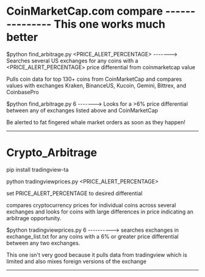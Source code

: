 # CoinMarketCap.com compare --------------- This one works much better

$python find_arbitrage.py <PRICE_ALERT_PERCENTAGE> -------> Searches several US exchanges for any coins with a <PRICE_ALERT_PERCENTAGE> price differential from coinmarketcap value

Pulls coin data for top 130+ coins from CoinMarketCap and compares values with exchanges Kraken, BinanceUS, Kucoin, Gemini, Bittrex, and CoinbasePro

$python find_arbitrage.py 6 -------> Looks for a >6% price differential between any of exchanges listed above and CoinMarketCap

Be alerted to fat fingered whale market orders as soon as they happen!

----------------------------------------------------------------------------------------------------------------------------------------------------------------------------------
# Crypto_Arbitrage

pip install tradingview-ta

python tradingviewprices.py <PRICE_ALERT_PERCENTAGE>

set PRICE_ALERT_PERCENTAGE to desired differential 

compares cryptocurrency prices for individual coins across several exchanges and looks for coins with large differences in price indicating an arbitrage opportunity.

$python tradingviewprices.py 6  ----------> searches exchanges in exchange_list.txt for any coins with a 6% or greater price differential between any two exchanges.

This one isn't very good because it pulls data from tradingview which is limited and also mixes foreign versions of the exchange

---------------------------------------------------------------------------------------------------------------------------------------------------------------------


